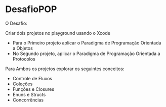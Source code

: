 # DesafioPOP

O Desafio:

Criar dois projetos no playground usando o Xcode

* Para o Primeiro projeto aplicar o Paradigma de Programação Orientada a Objetos
* No Segundo projeto, aplicar o Paradigma de Programação Orientada a Protocolos

Para Ambos os projetos explorar os seguintes conceitos:

* Controle de Fluxos
* Coleções
* Funções e Closures
* Enuns e Structs
* Concorrências
